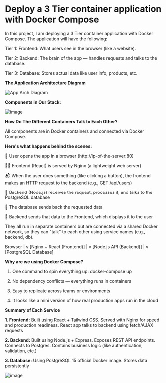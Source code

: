 # Deploy a 3 Tier container application with Docker Compose
 
In this project, I am deploying a 3 Tier container application with Docker Compose. The application will have the following:

Tier 1: Frontend: What users see in the browser (like a website).

Tier 2: Backend: The brain of the app — handles requests and talks to the database.

Tier 3: Database: Stores actual data like user info, products, etc.

**The Application Architecture Diagram**

![App Arch Diagram](https://github.com/user-attachments/assets/42744ad9-8a91-418f-bc1d-c7ac665ecaf1)

**Components in Our Stack:**

![image](https://github.com/user-attachments/assets/ee808b97-a2c1-4f1c-a40d-9f6b3ad478cf)

**How Do The Different Containers Talk to Each Other?**

All components are in Docker containers and connected via Docker Compose.

**Here's what happens behind the scenes:**

👩 User opens the app in a browser (http://ip-of-the-server:80)

🧑‍🎨 Frontend (React) is served by Nginx (a lightweight web server)

📬 When the user does something (like clicking a button), the frontend makes an HTTP request to the backend (e.g., GET /api/users)

🧠 Backend (Node.js) receives the request, processes it, and talks to the PostgreSQL database

💾 The database sends back the requested data

🎨 Backend sends that data to the Frontend, which displays it to the user

They all run in separate containers but are connected via a shared Docker network, so they can "talk" to each other using service names (e.g., backend, db).

Browser
   |
   v
[Nginx + React (Frontend)]
   |
   v
[Node.js API (Backend)]
   |
   v
[PostgreSQL Database]

**Why are we using Docker Compose?**

1. One command to spin everything up: docker-compose up

2. No dependency conflicts — everything runs in containers

3. Easy to replicate across teams or environments

4. It looks like a mini version of how real production apps run in the cloud

**Summary of Each Service**

**1. Frontend:** Built using React + Tailwind CSS. Served with Nginx for speed and production readiness. React app talks to backend using fetch/AJAX requests

**2. Backend:** Built using Node.js + Express. Exposes REST API endpoints. Connects to Postgres. Contains business logic (like authentication, validation, etc.)

**3. Database:** Using PostgreSQL 15 official Docker image. Stores data persistently

![image](https://github.com/user-attachments/assets/d11f159b-3bfa-4def-b968-622b4f359482)


